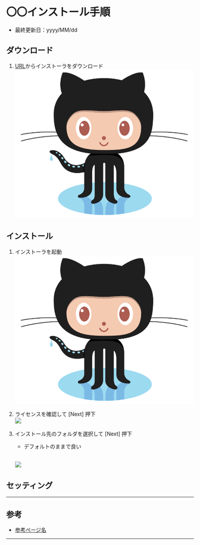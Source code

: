 # 〇〇インストール手順
- 最終更新日：yyyy/MM/dd

## ダウンロード
1. [URL](URL)からインストーラをダウンロード
    <br /><img src="./img/01_download/01.png" width="480px">

## インストール
1. インストーラを起動
    <br /><img src="./img/02_install/01.png" width="480px">
1. ライセンスを確認して [Next] 押下
    <br /><img src="./img/02_install/02.png" width="480px">
1. インストール先のフォルダを選択して [Next] 押下
    - デフォルトのままで良い

    <br /><img src="./img/02_install/03.png" width="480px">

## セッティング

***

## 参考
- [参考ページ名](参考URL)

***
